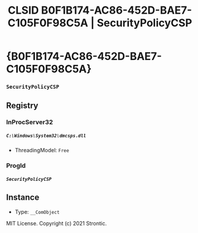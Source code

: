 ﻿---
title: "CLSID B0F1B174-AC86-452D-BAE7-C105F0F98C5A | SecurityPolicyCSP"
excerpt: What is COM-Object CLSID B0F1B174-AC86-452D-BAE7-C105F0F98C5A?
---

# {B0F1B174-AC86-452D-BAE7-C105F0F98C5A}

### `SecurityPolicyCSP`

## Registry


### InProcServer32

##### `C:\Windows\System32\dmcsps.dll`
* ThreadingModel: `Free`

### ProgId

##### `SecurityPolicyCSP`

## Instance

* Type: `__ComObject`

MIT License. Copyright (c) 2021 Strontic.


